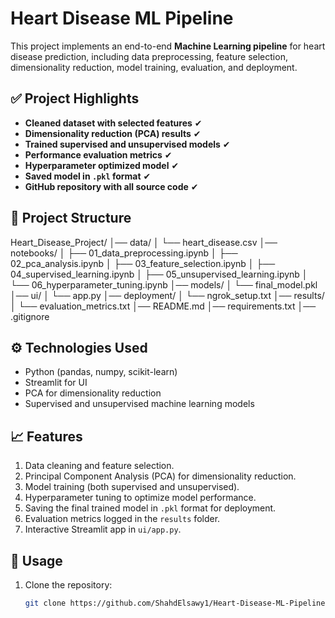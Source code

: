 # Heart Disease ML Pipeline

This project implements an end-to-end **Machine Learning pipeline** for heart disease prediction, including data preprocessing, feature selection, dimensionality reduction, model training, evaluation, and deployment.

## ✅ Project Highlights

- **Cleaned dataset with selected features** ✔  
- **Dimensionality reduction (PCA) results** ✔  
- **Trained supervised and unsupervised models** ✔  
- **Performance evaluation metrics** ✔  
- **Hyperparameter optimized model** ✔  
- **Saved model in `.pkl` format** ✔  
- **GitHub repository with all source code** ✔  

## 📂 Project Structure
Heart_Disease_Project/
│── data/
│ └── heart_disease.csv
│── notebooks/
│ ├── 01_data_preprocessing.ipynb
│ ├── 02_pca_analysis.ipynb
│ ├── 03_feature_selection.ipynb
│ ├── 04_supervised_learning.ipynb
│ ├── 05_unsupervised_learning.ipynb
│ └── 06_hyperparameter_tuning.ipynb
│── models/
│ └── final_model.pkl
│── ui/
│ └── app.py
│── deployment/
│ └── ngrok_setup.txt
│── results/
│ └── evaluation_metrics.txt
│── README.md
│── requirements.txt
│── .gitignore

## ⚙️ Technologies Used

- Python (pandas, numpy, scikit-learn)  
- Streamlit for UI  
- PCA for dimensionality reduction  
- Supervised and unsupervised machine learning models  

## 📈 Features

1. Data cleaning and feature selection.  
2. Principal Component Analysis (PCA) for dimensionality reduction.  
3. Model training (both supervised and unsupervised).  
4. Hyperparameter tuning to optimize model performance.  
5. Saving the final trained model in `.pkl` format for deployment.  
6. Evaluation metrics logged in the `results` folder.  
7. Interactive Streamlit app in `ui/app.py`.  

## 📌 Usage

1. Clone the repository:  
   ```bash
   git clone https://github.com/ShahdElsawy1/Heart-Disease-ML-Pipeline.git



